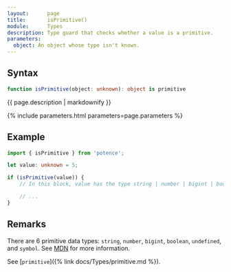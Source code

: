 ```yaml
---
layout:      page
title:       isPrimitive()
module:      Types
description: Type guard that checks whether a value is a primitive.
parameters:
  object: An object whose type isn't known.
---
```

## Syntax

```ts
function isPrimitive(object: unknown): object is primitive
```
<p class="description">{{ page.description | markdownify }}</p>
{% include parameters.html parameters=page.parameters %}

## Example

```ts
import { isPrimitive } from 'potence';

let value: unknown = 5;

if (isPrimitive(value)) {
    // In this block, value has the type string | number | bigint | boolean | undefined | symbol.

    // ...
}
```

## Remarks

There are 6 primitive data types: `string`, `number`, `bigint`, `boolean`, `undefined`, and `symbol`. See [MDN](https://developer.mozilla.org/en-US/docs/Glossary/Primitive) for more information.

See [`primitive`]({% link docs/Types/primitive.md %}).
